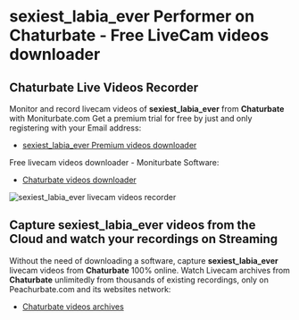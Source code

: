 # sexiest_labia_ever Performer on Chaturbate - Free LiveCam videos downloader

## Chaturbate Live Videos Recorder

Monitor and record livecam videos of **sexiest_labia_ever** from **Chaturbate** with Moniturbate.com
Get a premium trial for free by just and only registering with your Email address:
* [sexiest_labia_ever Premium videos downloader](https://moniturbate.com/request-demo-licence-key.html)

Free livecam videos downloader - Moniturbate Software:
* [Chaturbate videos downloader](https://moniturbate.com/moniturbate-download-software.html)

![sexiest_labia_ever livecam videos recorder](https://peachurnet.com/templates/moniturbate-software.png)


## Capture sexiest_labia_ever videos from the Cloud and watch your recordings on Streaming

Without the need of downloading a software, capture **sexiest_labia_ever** livecam videos from **Chaturbate** 100% online.
Watch Livecam archives from **Chaturbate** unlimitedly from thousands of existing recordings, only on Peachurbate.com and its websites network:
* [Chaturbate videos archives](https://peachurnet.com/)